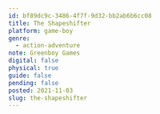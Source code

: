 ```yaml
---
id: bf89dc9c-3486-4f7f-9d32-bb2ab6b6cc08
title: The Shapeshifter
platform: game-boy
genre:
  - action-adventure
note: Greenboy Games
digital: false
physical: true
guide: false
pending: false
posted: 2021-11-03
slug: the-shapeshifter
---
```


